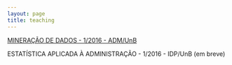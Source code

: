 ```yaml
---
layout: page
title: teaching
---
```


[MINERAÇÃO DE DADOS - 1/2016 - ADM/UnB](http://thiagomarzagao.com/teaching/mineracao1/)

ESTATÍSTICA APLICADA À ADMINISTRAÇÃO - 1/2016 - IDP/UnB (em breve)